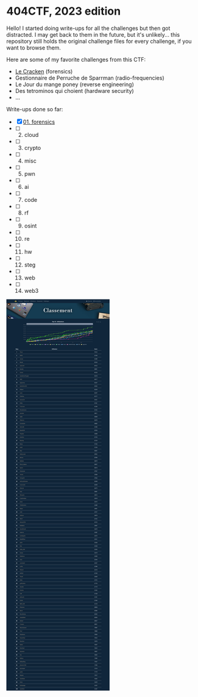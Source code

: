 404CTF, 2023 edition
===

Hello! I started doing write-ups for all the challenges but then got distracted. I may get back to them in the future, but it's unlikely... this repository still holds the original challenge files for every challenge, if you want to browse them.

Here are some of my favorite challenges from this CTF:

- [Le Cracken](01.%20forensics/Le%20Cracken) (forensics)
- Gestionnaire de Perruche de Sparrman (radio-frequencies)
- Le Jour du mange poney (reverse engineering)
- Des tetrominos qui choient (hardware security)
- ... 

Write-ups done so far:

- [x] [01. forensics](01.%20forensics)
- [ ] 02. cloud
- [ ] 03. crypto
- [ ] 04. misc
- [ ] 05. pwn
- [ ] 06. ai
- [ ] 07. code
- [ ] 08. rf
- [ ] 09. osint
- [ ] 10. re
- [ ] 11. hw
- [ ] 12. steg
- [ ] 13. web
- [ ] 14. web3

![a winrar is all of you](404CTF-2023_top100.png)

